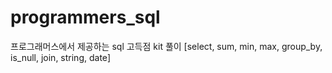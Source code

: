 # programmers_sql

프로그래머스에서 제공하는 sql 고득점 kit 풀이
[select, sum, min, max, group_by, is_null, join, string, date]
